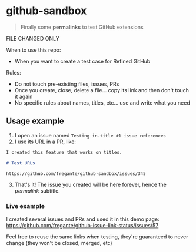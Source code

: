 # github-sandbox

> Finally some **permalinks** to test GitHub extensions

FILE CHANGED ONLY

When to use this repo:

- When you want to create a test case for Refined GitHub

Rules:

- Do not touch pre-existing files, issues, PRs
- Once you create, close, delete a file… copy its link and then don't touch it again
- No specific rules about names, titles, etc… use and write what you need

## Usage example

1. I open an issue named `Testing in-title #1 issue references`
3. I use its URL in a PR, like:
  ```md
  I created this feature that works on titles. 
  
  # Test URLs
  
  https://github.com/fregante/github-sandbox/issues/345
  ```
3. That's it! The issue you created will be here forever, hence the _permalink_ subtitle.

### Live example

I created several issues and PRs and used it in this demo page: https://github.com/fregante/github-issue-link-status/issues/57

Feel free to reuse the same links when testing, they're guaranteed to never change (they won't be closed, merged, etc)
